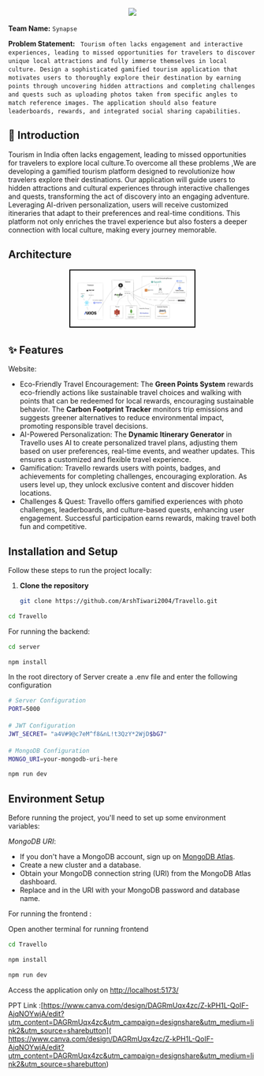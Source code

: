 <p align="center">
  <img src="https://readme-typing-svg.demolab.com/?lines=Welcome+to+Travello+,+let's+discover+the+world+together;&center=true&color=0066FF&width=1000&height=70">
</p>

**Team Name:** `Synapse`

**Problem Statement:** ` Tourism often lacks engagement and interactive experiences, leading to missed opportunities for travelers to discover unique local attractions and fully immerse themselves in local culture. Design a sophisticated gamified tourism application that motivates users to thoroughly explore their destination by earning points through uncovering hidden attractions and completing challenges and quests such as uploading photos taken from specific angles to match reference images. The application should also feature leaderboards, rewards, and integrated social sharing capabilities.`

## 📜 Introduction

Tourism in India often lacks engagement, leading to missed opportunities for travelers to explore local culture.To overcome all these problems ,We are developing a gamified tourism platform designed to revolutionize how travelers explore their destinations. Our application will guide users to hidden attractions and cultural experiences through interactive challenges and quests, transforming the act of discovery into an engaging adventure. Leveraging AI-driven personalization, users will receive customized itineraries that adapt to their preferences and real-time conditions. This platform not only enriches the travel experience but also fosters a deeper connection with local culture, making every journey memorable.

## Architecture


<p align="center">
  <img src="Architecture.png" alt="Architecture Diagram" style="border: 2px solid #000; max-width: 50%; height: auto;">
</p>





## ✨ Features

Website:
- Eco-Friendly Travel Encouragement: The **Green Points System** rewards eco-friendly actions like sustainable travel choices and walking with points that can be redeemed for local rewards, encouraging sustainable behavior. The **Carbon Footprint Tracker** monitors trip emissions and suggests greener alternatives to reduce environmental impact, promoting responsible travel decisions.
- AI-Powered Personalization: The **Dynamic Itinerary Generator** in Travello uses AI to create personalized travel plans, adjusting them based on user preferences, real-time events, and weather updates. This ensures a customized and flexible travel experience.
- Gamification: Travello rewards users with points, badges, and achievements for completing challenges, encouraging exploration. As users level up, they unlock exclusive content and discover hidden locations.
- Challenges & Quest: Travello offers gamified experiences with photo challenges, leaderboards, and culture-based quests, enhancing user engagement. Successful participation earns rewards, making travel both fun and competitive.









## Installation and Setup

Follow these steps to run the project locally:

1. **Clone the repository**
   ```bash
   git clone https://github.com/ArshTiwari2004/Travello.git
   ```
```bash
cd Travello
```
For running the backend:


```bash
cd server
```

```bash
npm install
```
In the root directory of Server create a .env file and enter the following configuration

```bash
# Server Configuration
PORT=5000

# JWT Configuration
JWT_SECRET= "a4V#9@c7eM^f8&nL!t3QzY*2WjD$bG7"

# MongoDB Configuration
MONGO_URI=your-mongodb-uri-here
```
```bash
npm run dev
```

## Environment Setup

Before running the project, you'll need to set up some environment variables:

 *MongoDB URI*: 
   - If you don't have a MongoDB account, sign up on [MongoDB Atlas](https://www.mongodb.com/cloud/atlas).
   - Create a new cluster and a database.
   - Obtain your MongoDB connection string (URI) from the MongoDB Atlas dashboard.
   - Replace <password> and <dbname> in the URI with your MongoDB password and database name.




For running the frontend :

Open another terminal for running frontend

```bash
cd Travello
```
```bash
npm install
```
```bash
npm run dev
```


Access the application only on [http://localhost:5173/](http://localhost:5173/)

PPT Link :[https://www.canva.com/design/DAGRmUqx4zc/Z-kPH1L-QoIF-AjqNOYwjA/edit?utm_content=DAGRmUqx4zc&utm_campaign=designshare&utm_medium=link2&utm_source=sharebutton](
https://www.canva.com/design/DAGRmUqx4zc/Z-kPH1L-QoIF-AjqNOYwjA/edit?utm_content=DAGRmUqx4zc&utm_campaign=designshare&utm_medium=link2&utm_source=sharebutton)


















